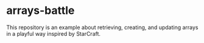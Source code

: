 # arrays-battle
This repository is an example about retrieving, creating, and updating arrays in a playful way inspired by StarCraft. 
